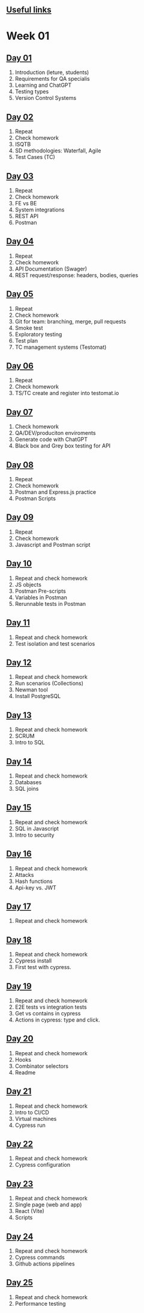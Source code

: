## [Useful links](/notes/links.md)

# Week 01
## [Day 01](/notes/notes_day_01.md)

1. Introduction (leture, students)
2. Requirements for QA specialis
3. Learning and ChatGPT
4. Testing types
5. Version Control Systems


## [Day 02](/notes/notes_day_02.md)

1. Repeat
2. Check homework
3. ISQTB
4. SD methodologies: Waterfall, Agile
5. Test Cases (TC)

## [Day 03](/notes/notes_day_03.md)
1. Repeat
2. Check homework
3. FE vs BE
4. System integrations
5. REST API
6. Postman

## [Day 04](/notes/notes_day_04.md)
1. Repeat
2. Check homework
3. API Documentation (Swager)
4. REST request/response: headers, bodies, queries

## [Day 05](/notes/notes_day_05.md)
1. Repeat
2. Check homework
3. Git for team: branching, merge, pull requests
4. Smoke test
5. Exploratory testing
6. Test plan
7. TC management systems (Testomat)

## [Day 06](/notes/notes_day_06.md)
1. Repeat
2. Check homework
3. TS/TC create and register into testomat.io


## [Day 07](/notes/notes_day_07.md)
1. Check homework
3. QA/DEV/produciton enviroments
4. Generate code with ChatGPT
5. Black box and Grey box testing for API

## [Day 08](/notes/notes_day_08.md)
1. Repeat
2. Check homework
3. Postman and Express.js practice
4. Postman Scripts

## [Day 09](/notes/notes_day_09.md)
1. Repeat
2. Check homework
3. Javascript and Postman script

## [Day 10](/notes/notes_day_10.md)
1. Repeat and check homework
2. JS objects
3. Postman Pre-scripts
4. Variables in Postman
5. Rerunnable tests in Postman

## [Day 11](/notes/notes_day_11.md)
1. Repeat and check homework
2. Test isolation and test scenarios

## [Day 12](/notes/notes_day_12.md)
1. Repeat and check homework
2. Run scenarios (Collections)
3. Newman tool
4. Install PostgreSQL

## [Day 13](/notes/notes_day_13.md)
1. Repeat and check homework
2. SCRUM
3. Intro to SQL

## [Day 14](/notes/notes_day_14.md)
1. Repeat and check homework
2. Databases
3. SQL joins

## [Day 15](/notes/notes_day_15.md)
1. Repeat and check homework
2. SQL in Javascript
3. Intro to security

## [Day 16](/notes/notes_day_16.md)
1. Repeat and check homework
2. Attacks
3. Hash functions
4. Api-key vs. JWT

## [Day 17](/notes/notes_day_17.md)
1. Repeat and check homework

## [Day 18](/notes/notes_day_18.md)
1. Repeat and check homework
2. Cypress install
3. First test with cypress.

## [Day 19](/notes/notes_day_19.md)
1. Repeat and check homework
2. E2E tests vs integration tests
3. Get vs contains in cypress
4. Actions in cypress: type and click.

## [Day 20](/notes/notes_day_20.md)
1. Repeat and check homework
2. Hooks
3. Combinator selectors
4. Readme

## [Day 21](/notes/notes_day_21.md)
1. Repeat and check homework
2. Intro to CI/CD
3. Virtual machines
4. Cypress run

## [Day 22](/notes/notes_day_22.md)
1. Repeat and check homework
2. Cypress configuration

## [Day 23](/notes/notes_day_23.md)
1. Repeat and check homework
2. Single page (web and app)
3. React (Vite)
4. Scripts

## [Day 24](/notes/notes_day_24.md)
1. Repeat and check homework
2. Cypress commands
3. Github actions pipelines

## [Day 25](/notes/notes_day_25.md)
1. Repeat and check homework
2. Performance testing


<!-- 3. Testing levels
4. Integration vs system testing
5. Unit testing and Mocking -->



